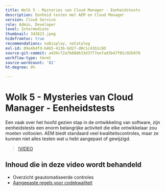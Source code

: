 ```yaml
---
title: Wolk 5 - Mysteries van Cloud Manager - Eenheidstests
description: Eenheid testen met AEM en Cloud Manager
version: Cloud Service
role: Admin, Developer
level: Intermediate
thumbnail: 343623.jpeg
hidefromtoc: true
recommendations: noDisplay, noCatalog
exl-id: 09a4b4fd-b4b5-413b-bd27-d0c1c41b1c8d
source-git-commit: a439c72a7b080633d3777eefad3b47f01c92b970
workflow-type: tm+mt
source-wordcount: '82'
ht-degree: 0%

---
```


# Wolk 5 - Mysteries van Cloud Manager - Eenheidstests

Een vaak over het hoofd gezien stap in de ontwikkeling van software, zijn eenheidstests een enorm belangrijke activiteit die elke ontwikkelaar zou moeten voltooien. AEM biedt standaard veel kwaliteitscontroles, maar ze kunnen niet alles testen wat u hebt aangepast of gewijzigd.

>[!VIDEO](https://video.tv.adobe.com/v/343623?quality=12&learn=on)

## Inhoud die in deze video wordt behandeld

+ Overzicht geautomatiseerde controles
+ [Aangepaste regels voor codekwaliteit](https://experienceleague.adobe.com/docs/experience-manager-cloud-service/content/implementing/using-cloud-manager/test-results/custom-code-quality-rules.html)
